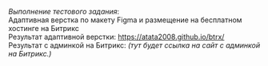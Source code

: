 *Выполнение тестового задания*: \
Адаптивная верстка по макету Figma  и размещение на бесплатном хостинге на Битрикс \
Результат адаптивной верстки: https://atata2008.github.io/btrx/ \
Результат с админкой на Битрикс: *(тут будет ссылка на сайт с админкой на Битрикс.)*
